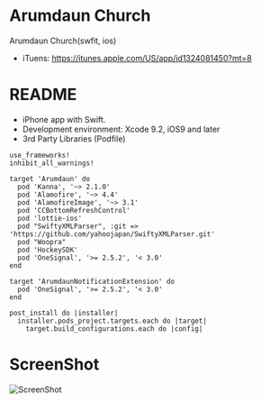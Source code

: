 # Arumdaun Church
Arumdaun Church(swfit, ios)

- iTuens: https://itunes.apple.com/US/app/id1324081450?mt=8 
# README #

- iPhone app with Swift.
- Development environment: Xcode 9.2, iOS9 and later
- 3rd Party Libraries (Podfile)

```` code
use_frameworks!
inhibit_all_warnings!

target 'Arumdaun' do
  pod 'Kanna', '~> 2.1.0'
  pod 'Alamofire', '~> 4.4'
  pod 'AlamofireImage', '~> 3.1'
  pod 'CCBottomRefreshControl'
  pod 'lottie-ios'
  pod "SwiftyXMLParser", :git => 'https://github.com/yahoojapan/SwiftyXMLParser.git'
  pod "Woopra"
  pod 'HockeySDK'
  pod 'OneSignal', '>= 2.5.2', '< 3.0'
end

target 'ArumdaunNotificationExtension' do
  pod 'OneSignal', '>= 2.5.2', '< 3.0'
end

post_install do |installer|
  installer.pods_project.targets.each do |target|
    target.build_configurations.each do |config|
````

# ScreenShot

![ScreenShot](https://raw.github.com/4dot/Arumdaun/master/docs/iTunes_ScreenShot.jpeg)
